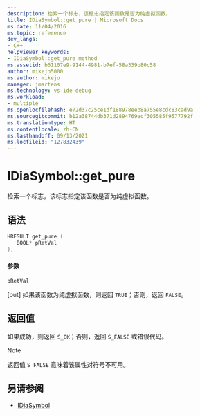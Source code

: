```yaml
---
description: 检索一个标志，该标志指定该函数是否为纯虚拟函数。
title: IDiaSymbol::get_pure | Microsoft Docs
ms.date: 11/04/2016
ms.topic: reference
dev_langs:
- C++
helpviewer_keywords:
- IDiaSymbol::get_pure method
ms.assetid: b61107e9-9144-4981-b7ef-58a339b80c58
author: mikejo5000
ms.author: mikejo
manager: jmartens
ms.technology: vs-ide-debug
ms.workload:
- multiple
ms.openlocfilehash: e72d37c25ce1df188978eeb8a755e8cdc83cad9a
ms.sourcegitcommit: b12a38744db371d2894769ecf305585f9577792f
ms.translationtype: HT
ms.contentlocale: zh-CN
ms.lasthandoff: 09/13/2021
ms.locfileid: "127832439"
---
```

# <a name="idiasymbolget_pure"></a>IDiaSymbol::get_pure
检索一个标志，该标志指定该函数是否为纯虚拟函数。

## <a name="syntax"></a>语法

```C++
HRESULT get_pure ( 
   BOOL* pRetVal
);
```

#### <a name="parameters"></a>参数
 `pRetVal`

[out] 如果该函数为纯虚拟函数，则返回 `TRUE`；否则，返回 `FALSE`。

## <a name="return-value"></a>返回值
 如果成功，则返回 `S_OK`；否则，返回 `S_FALSE` 或错误代码。

> [!NOTE]
> 返回值 `S_FALSE` 意味着该属性对符号不可用。

## <a name="see-also"></a>另请参阅
- [IDiaSymbol](../../debugger/debug-interface-access/idiasymbol.md)
